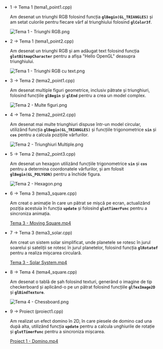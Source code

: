 - 1 → Tema 1 (tema1_point1.cpp)
    
    Am desenat un triunghi RGB folosind funcția **`glBegin(GL_TRIANGLES)`** și am setat culorile pentru fiecare vârf al triunghiului folosind **`glColor3f`**.
    
    ![Tema 1 - Triunghi RGB.png](https://prod-files-secure.s3.us-west-2.amazonaws.com/21a72c43-5ee8-4eb6-9204-02c52692f018/3ddbd7e7-7548-48a4-adf3-cf88e055f2d3/Tema_1_-_Triunghi_RGB.png)
    
- 2 → Tema 1 (tema1_point2.cpp)
    
    Am desenat un triunghi RGB și am adăugat text folosind funcția **`glutBitmapCharacter`** pentru a afișa "Hello OpenGL" deasupra triunghiului.
    
    ![Tema 1 - Triunghi RGB cu text.png](https://prod-files-secure.s3.us-west-2.amazonaws.com/21a72c43-5ee8-4eb6-9204-02c52692f018/25f08b6c-77b1-495d-9cfc-8f85a25787e7/Tema_1_-_Triunghi_RGB_cu_text.png)
    
- 3 → Tema 2 (tema2_point1.cpp)
    
    Am desenat multiple figuri geometrice, inclusiv pătrate și triunghiuri, folosind funcțiile **`glBegin`** și **`glEnd`** pentru a crea un model complex.
    
    ![Tema 2 - Multe figuri.png](https://prod-files-secure.s3.us-west-2.amazonaws.com/21a72c43-5ee8-4eb6-9204-02c52692f018/1b8cfd9d-db4d-4e53-b24f-c27a1ff17ef3/Tema_2_-_Multe_figuri.png)
    
- 4 → Tema 2 (tema2_point2.cpp)
    
    Am desenat mai multe triunghiuri dispuse într-un model circular, utilizând funcția **`glBegin(GL_TRIANGLES)`** și funcțiile trigonometrice **`sin`** și **`cos`** pentru a calcula pozițiile vârfurilor.
    
    ![Tema 2 - Triunghiuri Multiple.png](https://prod-files-secure.s3.us-west-2.amazonaws.com/21a72c43-5ee8-4eb6-9204-02c52692f018/fe098e86-5050-4ff5-a386-b2a9444452fe/Tema_2_-_Triunghiuri_Multiple.png)
    
- 5 → Tema 2 (tema2_point3.cpp)
    
    Am desenat un hexagon utilizând funcțiile trigonometrice **`sin`** și **`cos`** pentru a determina coordonatele vârfurilor, și am folosit **`glBegin(GL_POLYGON)`** pentru a închide figura.
    
    ![Tema 2 - Hexagon.png](https://prod-files-secure.s3.us-west-2.amazonaws.com/21a72c43-5ee8-4eb6-9204-02c52692f018/c2b0203d-d2e2-4013-97fa-3aeb8cb9e457/Tema_2_-_Hexagon.png)
    
- 6 → Tema 3 (tema3_square.cpp)
    
    Am creat o animație în care un pătrat se mișcă pe ecran, actualizând poziția acestuia în funcția **`update`** și folosind **`glutTimerFunc`** pentru a sincroniza animația.
    
    [Tema 3 - Moving Square.mp4](https://prod-files-secure.s3.us-west-2.amazonaws.com/21a72c43-5ee8-4eb6-9204-02c52692f018/ad9ce31e-07ac-4b56-a315-ad8ae11e426f/Tema_3_-_Moving_Square.mp4)
    
- 7 → Tema 3 (tema3_solar.cpp)
    
    Am creat un sistem solar simplificat, unde planetele se rotesc în jurul soarelui și sateliții se rotesc în jurul planetelor, folosind funcția **`glRotatef`** pentru a realiza mișcarea circulară.
    
    [Tema 3 - Solar System.mp4](https://prod-files-secure.s3.us-west-2.amazonaws.com/21a72c43-5ee8-4eb6-9204-02c52692f018/d40af217-b612-49b0-8087-303d5e0e9271/Tema_3_-_Solar_System.mp4)
    
- 8 → Tema 4 (tema4_square.cpp)
    
    Am desenat o tablă de șah folosind texturi, generând o imagine de tip checkerboard și aplicând-o pe un pătrat folosind funcțiile **`glTexImage2D`** și **`glBindTexture`**.
    
    ![Tema 4 - Chessboard.png](https://prod-files-secure.s3.us-west-2.amazonaws.com/21a72c43-5ee8-4eb6-9204-02c52692f018/696f0d3b-5d50-4dac-845e-74f4dc8ee270/Tema_4_-_Chessboard.png)
    
- 9 → Proiect (proiect1.cpp)
    
    Am realizat un efect domino în 2D, în care piesele de domino cad una după alta, utilizând funcția **`update`** pentru a calcula unghiurile de rotație și **`glutTimerFunc`** pentru a sincroniza mișcarea.
    
    [Proiect 1 - Domino.mp4](https://prod-files-secure.s3.us-west-2.amazonaws.com/21a72c43-5ee8-4eb6-9204-02c52692f018/76125a9b-5f38-44d7-98c5-b15a3683dc62/Proiect_1_-_Domino.mp4)
